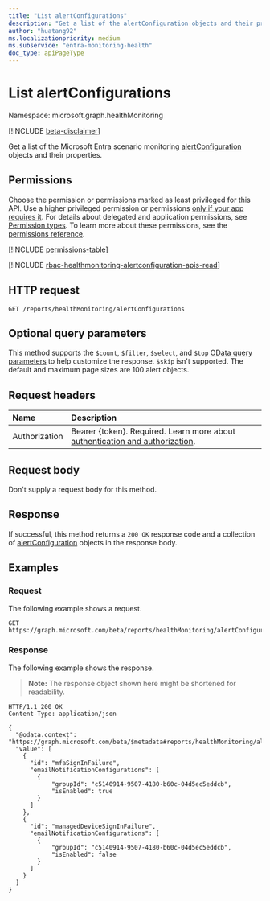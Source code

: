 ```yaml
---
title: "List alertConfigurations"
description: "Get a list of the alertConfiguration objects and their properties."
author: "huatang92"
ms.localizationpriority: medium
ms.subservice: "entra-monitoring-health"
doc_type: apiPageType
---
```


# List alertConfigurations

Namespace: microsoft.graph.healthMonitoring

[!INCLUDE [beta-disclaimer](../../includes/beta-disclaimer.md)]

Get a list of the Microsoft Entra scenario monitoring [alertConfiguration](../resources/healthmonitoring-alertconfiguration.md) objects and their properties.

## Permissions

Choose the permission or permissions marked as least privileged for this API. Use a higher privileged permission or permissions [only if your app requires it](/graph/permissions-overview#best-practices-for-using-microsoft-graph-permissions). For details about delegated and application permissions, see [Permission types](/graph/permissions-overview#permission-types). To learn more about these permissions, see the [permissions reference](/graph/permissions-reference).

<!-- {
  "blockType": "permissions",
  "name": "healthmonitoring-healthmonitoringroot-list-alertconfigurations-permissions"
}
-->
[!INCLUDE [permissions-table](../includes/permissions/healthmonitoring-healthmonitoringroot-list-alertconfigurations-permissions.md)]

[!INCLUDE [rbac-healthmonitoring-alertconfiguration-apis-read](../includes/rbac-for-apis/rbac-healthmonitoring-alertconfiguration-apis-read.md)]

## HTTP request

<!-- {
  "blockType": "ignored"
}
-->
``` http
GET /reports/healthMonitoring/alertConfigurations
```

## Optional query parameters

This method supports the `$count`, `$filter`, `$select`, and `$top` [OData query parameters](/graph/query-parameters) to help customize the response. `$skip` isn't supported. The default and maximum page sizes are 100 alert objects.

## Request headers

|Name|Description|
|:---|:---|
|Authorization|Bearer {token}. Required. Learn more about [authentication and authorization](/graph/auth/auth-concepts).|

## Request body

Don't supply a request body for this method.

## Response

If successful, this method returns a `200 OK` response code and a collection of [alertConfiguration](../resources/healthmonitoring-alertconfiguration.md) objects in the response body.

## Examples

### Request

The following example shows a request.
<!-- {
  "blockType": "request",
  "name": "list_alertconfiguration"
}
-->
``` http
GET https://graph.microsoft.com/beta/reports/healthMonitoring/alertConfigurations
```


### Response

The following example shows the response.
>**Note:** The response object shown here might be shortened for readability.
<!-- {
  "blockType": "response",
  "truncated": true,
  "@odata.type": "Collection(microsoft.graph.healthMonitoring.alertConfiguration)"
}
-->
``` http
HTTP/1.1 200 OK
Content-Type: application/json

{
  "@odata.context": "https://graph.microsoft.com/beta/$metadata#reports/healthMonitoring/alertConfigurations",
  "value": [
    {
      "id": "mfaSignInFailure",
      "emailNotificationConfigurations": [
        {
            "groupId": "c5140914-9507-4180-b60c-04d5ec5eddcb",
            "isEnabled": true
        }
      ]
    },
    {
      "id": "managedDeviceSignInFailure",
      "emailNotificationConfigurations": [
        {
            "groupId": "c5140914-9507-4180-b60c-04d5ec5eddcb",
            "isEnabled": false
        }
      ]
    }
  ]
}
```

